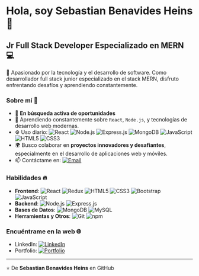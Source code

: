 # Hola, soy Sebastian Benavides Heins 👋

## Jr Full Stack Developer Especializado en MERN 💻

🚀 Apasionado por la tecnología y el desarrollo de software. Como desarrollador full stack junior especializado en el stack MERN, disfruto enfrentando desafíos y aprendiendo constantemente.

### Sobre mí 🌟
- 🏢 **En búsqueda activa de oportunidades**
- 🌱 Aprendiendo constantemente sobre `React`, `Node.js`, y tecnologías de desarrollo web modernas.
- ⚙️ Uso diario: ![React](https://img.icons8.com/color/48/000000/react-native.png) ![Node.js](https://img.icons8.com/color/48/000000/nodejs.png) ![Express.js](https://img.icons8.com/color/48/000000/javascript.png) ![MongoDB](https://img.icons8.com/color/48/000000/mongodb.png) ![JavaScript](https://img.icons8.com/color/48/000000/javascript.png) ![HTML5](https://img.icons8.com/color/48/000000/html-5.png) ![CSS3](https://img.icons8.com/color/48/000000/css3.png)
- 🌍 Busco colaborar en **proyectos innovadores y desafiantes**, especialmente en el desarrollo de aplicaciones web y móviles.
- 📫 Contáctame en: [![Email](https://img.icons8.com/fluency/48/000000/gmail-new.png)](mailto:sebasheins@gmail.com)

### Habilidades 🔥
- **Frontend**: ![React](https://img.icons8.com/color/48/000000/react-native.png) ![Redux](https://img.icons8.com/color/48/000000/redux.png) ![HTML5](https://img.icons8.com/color/48/000000/html-5.png) ![CSS3](https://img.icons8.com/color/48/000000/css3.png) ![Bootstrap](https://img.icons8.com/color/48/000000/bootstrap.png) ![JavaScript](https://img.icons8.com/color/48/000000/javascript.png)
- **Backend**: ![Node.js](https://img.icons8.com/color/48/000000/nodejs.png) ![Express.js](https://img.icons8.com/color/48/000000/javascript.png)
- **Bases de Datos**: ![MongoDB](https://img.icons8.com/color/48/000000/mongodb.png) ![MySQL](https://img.icons8.com/color/48/000000/mysql-logo.png)
- **Herramientas y Otros**: ![Git](https://img.icons8.com/color/48/000000/git.png) ![npm](https://img.icons8.com/color/48/000000/npm.png)
  
### Encuéntrame en la web 🌐
- LinkedIn: [![LinkedIn](https://img.icons8.com/fluency/48/000000/linkedin.png)](https://www.linkedin.com/in/sebastian-benavides-heins/)
- Portfolio: [![Portfolio](https://img.icons8.com/fluency/48/000000/web-design.png)](https://sebastiancreativeportfolio.vercel.app)

---

⭐️ De **Sebastian Benavides Heins** en GitHub

